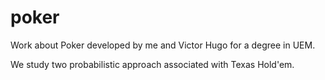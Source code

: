 # poker
Work about Poker developed by me and Victor Hugo for a degree in UEM. 

We study two probabilistic approach associated with Texas Hold'em.
